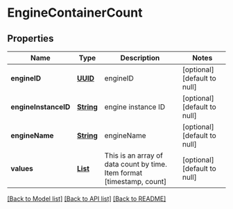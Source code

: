 # EngineContainerCount
## Properties

Name | Type | Description | Notes
------------ | ------------- | ------------- | -------------
**engineID** | [**UUID**](UUID.md) | engineID | [optional] [default to null]
**engineInstanceID** | [**String**](string.md) | engine instance ID | [optional] [default to null]
**engineName** | [**String**](string.md) | engineName | [optional] [default to null]
**values** | [**List**](array.md) | This is an array of data count by time. Item format [timestamp, count] | [optional] [default to null]

[[Back to Model list]](../README.md#documentation-for-models) [[Back to API list]](../README.md#documentation-for-api-endpoints) [[Back to README]](../README.md)

